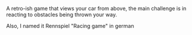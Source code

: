 A retro-ish game that views your car from above, the main challenge is in reacting to obstacles being thrown your way.

Also, I named it Rennspiel "Racing game" in german

